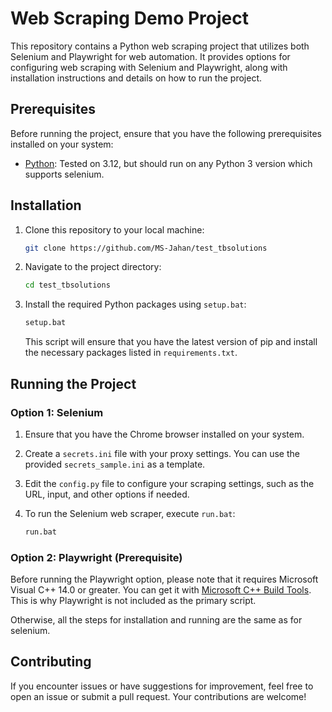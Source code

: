 # Web Scraping Demo Project

This repository contains a Python web scraping project that utilizes both Selenium and Playwright for web automation. It provides options for configuring web scraping with Selenium and Playwright, along with installation instructions and details on how to run the project.

## Prerequisites

Before running the project, ensure that you have the following prerequisites installed on your system:

- [Python](https://www.python.org/downloads/): Tested on 3.12, but should run on any Python 3 version which supports selenium.

## Installation

1. Clone this repository to your local machine:

   ```bash
   git clone https://github.com/MS-Jahan/test_tbsolutions
   ```

2. Navigate to the project directory:

   ```bash
   cd test_tbsolutions
   ```

3. Install the required Python packages using `setup.bat`:

   ```bash
   setup.bat
   ```

   This script will ensure that you have the latest version of pip and install the necessary packages listed in `requirements.txt`.

## Running the Project

### Option 1: Selenium

1. Ensure that you have the Chrome browser installed on your system.

2. Create a `secrets.ini` file with your proxy settings. You can use the provided `secrets_sample.ini` as a template.

3. Edit the `config.py` file to configure your scraping settings, such as the URL, input, and other options if needed.

4. To run the Selenium web scraper, execute `run.bat`:

   ```bash
   run.bat
   ```

### Option 2: Playwright (Prerequisite)

Before running the Playwright option, please note that it requires Microsoft Visual C++ 14.0 or greater. You can get it with [Microsoft C++ Build Tools](https://visualstudio.microsoft.com/visual-cpp-build-tools/). This is why Playwright is not included as the primary script.

Otherwise, all the steps for installation and running are the same as for selenium.

## Contributing

If you encounter issues or have suggestions for improvement, feel free to open an issue or submit a pull request. Your contributions are welcome!
